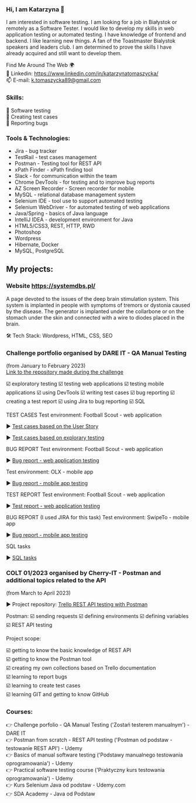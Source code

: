 ### Hi, I am Katarzyna 👋

<!--
**katarzyna177/katarzyna177** is a ✨ _special_ ✨ repository because its `README.md` (this file) appears on your GitHub profile.

Here are some ideas to get you started:

- 🔭 I’m currently working on ...
- 🌱 I’m currently learning ...
- 👯 I’m looking to collaborate on ...
- 🤔 I’m looking for help with ...
- 💬 Ask me about ...
- 📫 How to reach me: ...
- 😄 Pronouns: ...
- ⚡ Fun fact: ...

Find Me Around The Web 🌍
🗣 Blog
🔴 YouTube
📸 Instagram
🙋‍♂️ Grupa Facebook
🐦 Twitter
🔗 Linkedin
📫 E-mail
-->

I am interested in software testing. I am looking for a job in Białystok or remotely as a Software Tester. I would like to develop my skills in web application testing or automated testing. I have knowledge of frontend and backend. I like learning new things. A fan of the Toastmaster Bialystok speakers and leaders club. I am determined to prove the skills I have already acquired and still want to develop them.

<!--🛠  Tech Stack </br>
Selenium, HTML5/CSS3, REST, POSTMAN, HTTP, RWD, Spring, Java, IntelliJ IDEA, GitHub-->

Find Me Around The Web 🌍</br>
🔗 Linkedin: https://www.linkedin.com/in/katarzynatomaszycka/</br>
📫 E-mail: k.tomaszycka89@gmail.com


### Skills: </br>
🔶 Software testing </br>
🔶 Creating test cases </br>
🔶 Reporting bugs </br>


### Tools & Technologies: </br>
- Jira - bug tracker </br>
- TestRail - test cases management </br>
- Postman - Testing tool for REST API </br>
- xPath Finder - xPath finding tool </br>
- Slack - for communication within the team </br>
- Chrome DevTools - for testing and to improve bug reports </br>
- AZ Screen Recorder - Screen recorder for mobile </br>
- MySQL - relational database management system </br>
- Selenium IDE - tool use to support automated testing </br>
- Selenium WebDriver - for automated testing of web applications </br>
- Java/Spring - basics of Java language </br>
- IntelliJ IDEA - development environment for Java </br>
- HTML5/CSS3, REST, HTTP, RWD </br>
- Photoshop </br>
- Wordpress </br>
- Hibernate, Docker </br>
- MySQL, PostgreSQL </br>


## My projects: </br>
### Website https://systemdbs.pl/ 
A page devoted to the issues of the deep brain stimulation system. This system is implanted in people with symptoms of tremors or dystonia caused by the disease. The generator is implanted under the collarbone or on the stomach under the skin and connected with a wire to diodes placed in the brain.

🛠  Tech Stack: Wordpress, HTML, CSS, SEO

### Challenge portfolio organised by DARE IT - QA Manual Testing</br>
(from January to February 2023)</br>
<a href="https://github.com/katarzyna177/challenge_portfolio_katarzyna177/edit/main/README.md">Link to the repository made during the challenge</a>

☑️ exploratory testing ☑️ testing web applications ☑️ testing mobile applications ☑️ using DevTools ☑️ writing test cases ☑️ bug reporting ☑️ creating a test report ☑️ using Jira to bug reporting ☑️ SQL

TEST CASES
Test environment: Football Scout - web application

▶️ <a href="https://docs.google.com/spreadsheets/d/1bwzbHONk7XtrYPgmoBFkM4A9DsDVj7HX/edit?rtpof=true">Test cases based on the User Story</a>

▶️ <a href="https://docs.google.com/spreadsheets/d/1aYbBA9aUVUqpsqWgViodgkJB8IYuZAew/edit?usp=sharing&ouid=116724792418874987884&rtpof=true&sd=true">Test cases based on explorary testing</a>

BUG REPORT
Test environment: Football Scout - web application

▶️ <a href="https://docs.google.com/spreadsheets/d/1tQ5_ja33R_019TF53SKv1K5qn3J4vVnU/edit?usp=sharing&ouid=116724792418874987884&rtpof=true&sd=true">Bug report - web application testing</a>

Test environment: OLX - mobile app

▶️ <a href="https://docs.google.com/spreadsheets/d/1Kc2zjgaFuBei-7I7sGs7RIDrndK0UHVsjzh-cHuMooE/edit?usp=sharing">Bug report - mobile app testing</a>

TEST REPORT
Test environment: Football Scout - web application

▶️ <a href="https://docs.google.com/document/d/1BGvZvFiKL5clDGQ_xBar13YeY1a-6hyu/edit?usp=sharing&ouid=116724792418874987884&rtpof=true&sd=true">Test report - web application testing
</a>

BUG REPORT (I used JIRA for this task)
Test environment: SwipeTo - mobile app

▶️ <a href="https://docs.google.com/spreadsheets/d/1uzdr9za6OqU4Hj30lBi017jEtYjBXA0uLjjaV-zMCdw/edit?usp=sharing">Bug report - mobile app testing</a>

SQL tasks

▶️ <a href="https://github.com/katarzyna177/challenge_portfolio_katarzyna177/blob/main/README.md#user-content-task-5">SQL tasks</a>

<!--
📌 testy eksploracyjne aplikacji </br>
📌 tworzenie przypadków testowych - <a href="https://docs.google.com/spreadsheets/d/1aYbBA9aUVUqpsqWgViodgkJB8IYuZAew/edit?usp=sharing&ouid=116724792418874987884&rtpof=true&sd=true">Test Cases - https://scouts.futbolkolektyw.pl/</a> </br>
📌 raportowanie błędów - <a href="https://docs.google.com/spreadsheets/d/1tQ5_ja33R_019TF53SKv1K5qn3J4vVnU/edit?usp=sharing&ouid=116724792418874987884&rtpof=true&sd=true">Zgoszone błędy</a> </br>
📌 tworzenie raportów z przeprowadzonych twstów - <a href="https://docs.google.com/document/d/1BGvZvFiKL5clDGQ_xBar13YeY1a-6hyu/edit?usp=sharing&ouid=116724792418874987884&rtpof=true&sd=true">Raport</a> </br>
📌 testy aplikacji mobilnej oxl.pl - <a href="https://docs.google.com/spreadsheets/d/1Kc2zjgaFuBei-7I7sGs7RIDrndK0UHVsjzh-cHuMooE/edit?usp=sharing">Zgłoszone błędy</a> </br>
📌 testy aplikacji wbowej swipeTo - <a href="https://docs.google.com/spreadsheets/d/1uzdr9za6OqU4Hj30lBi017jEtYjBXA0uLjjaV-zMCdw/edit?usp=sharing">Zgłoszone błędy</a> </br>
-->

### COLT 01/2023 organised by Cherry-IT - Postman and additional topics related to the API
(from March to April 2023)

▶️ Project repository: <a href="https://github.com/katarzyna177/Postman-Trello-Testy-API">Trello REST API testing with Postman</a>

Postman: ☑️ sending requests ☑️ defining environments ☑️ defining variables ☑️ REST API testing

Project scope:

☑️ getting to know the basic knowledge of REST API </br>
☑️ getting to know the Postman tool </br>
☑️ creating my own collections based on Trello documentation </br>
☑️ learning to report bugs </br>
☑️ learning to create test cases </br>
☑️ learning GIT and getting to know GitHub </br>

### Courses:</br>
👉 Challenge porfolio - QA Manual Testing ('Zostań testerem manualnym') - DARE IT </br>
👉 Postman from scratch - REST API testing ('Postman od podstaw - testowanie REST API') - Udemy </br>
👉 Basics of manual software testing ('Podstawy manualnego testowania oprogramowania') - Udemy </br>
👉 Practical software testing course ('Praktyczny kurs testowania oprogramowania') - Udemy </br>
👉 Kurs Selenium Java od podstaw - Udemy.com </br>
👉 SDA Academy - Java od Podstaw </br>






